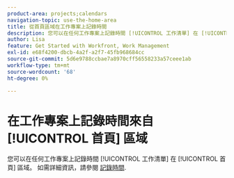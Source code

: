 ```yaml
---
product-area: projects;calendars
navigation-topic: use-the-home-area
title: 從首頁區域在工作專案上記錄時間
description: 您可以在任何工作專案上記錄時間 [!UICONTROL 工作清單] 在 [!UICONTROL 首頁] 區域。 如需詳細資訊，請參閱 [!UICONTROL 首頁] 區段。
author: Lisa
feature: Get Started with Workfront, Work Management
exl-id: e68f4200-dbcb-4a2f-a2f7-45fb968684cc
source-git-commit: 5d6e9788ccbae7a8970cff56558233a57ceee1ab
workflow-type: tm+mt
source-wordcount: '68'
ht-degree: 0%

---
```


# 在工作專案上記錄時間來自 [!UICONTROL 首頁] 區域

您可以在任何工作專案上記錄時間 [!UICONTROL 工作清單] 在 [!UICONTROL 首頁] 區域。 如需詳細資訊，請參閱  [記錄時間](../../../timesheets/create-and-manage-timesheets/log-time.md).
